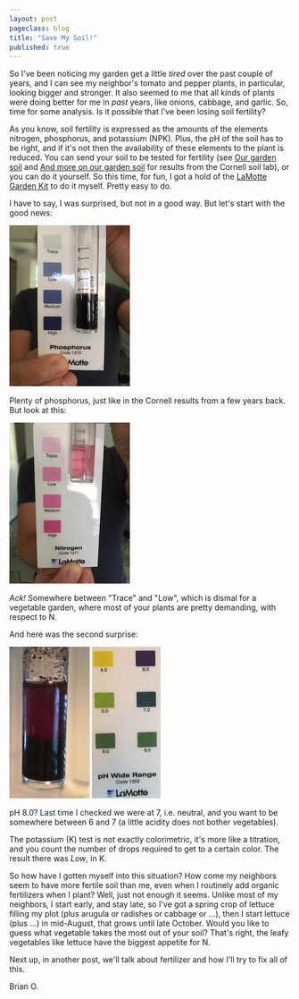 ```yaml
---
layout: post
pageclass: blog
title: "Save My Soil!"
published: true
---
```

So I've been noticing my garden get a little *tired* over the past couple of years, and I can see my neighbor's tomato and pepper plants, in particular, looking bigger and stronger. It also seemed to me that all kinds of plants were doing better for me in *past* years, like onions, cabbage, and garlic. So, time for some analysis. Is it possible that I've been losing soil fertility?

As you know, soil fertility is expressed as the amounts of the elements nitrogen, phosphorus, and potassium (NPK). Plus, the pH of the soil has to be right, and if it's not then the availability of these elements to the plant is reduced. You can send your soil to be tested for fertility (see [Our garden soil](http://nyackcommunitygarden.info/blog/our-garden-soil) and [And more on our garden soil](http://nyackcommunitygarden.info/blog/and-more-on-our-garden-soil) for results from the Cornell soil lab), or you can do it yourself. So this time, for fun, I got a hold of the [LaMotte Garden Kit](http://www.lamotte.com/en/soil/multiparameter-outfits/5679-01.html) to do it myself. Pretty easy to do.

I have to say, I was surprised, but not in a good way. But let's start with the good news:

![Soil phosphorus result](/images/phosphorus_0654.jpg)

Plenty of phosphorus, just like in the Cornell results from a few years back. But look at this:

![Soil nitrogen result](/images/nitrogen_0653.jpg)

*Ack!* Somewhere between "Trace" and "Low", which is dismal for a vegetable garden, where most of your plants are pretty demanding, with respect to N.

And here was the second surprise:

![Soil pH result](/images/pH_tube_0692.JPG)
![Soil pH table](/images/pH_colors_0695.JPG)

pH 8.0? Last time I checked we were at 7, i.e. neutral, and you want to be somewhere between 6 and 7 (a little acidity does not bother vegetables).

The potassium (K) test is not exactly colorimetric, it's more like a titration, and you count the number of drops required to get to a certain color. The result there was *Low*, in K.

So how have I gotten myself into this situation? How come my neighbors seem to have more fertile soil than me, even when I routinely add organic fertilizers when I plant? Well, just not enough it seems. Unlike most of my neighbors, I start early, and stay late, so I've got a spring crop of lettuce filling my plot (plus arugula or radishes or cabbage or ...), then I start lettuce (plus ...) in mid-August, that grows until late October. Would you like to guess what vegetable takes the most out of your soil? That's right, the leafy vegetables like lettuce have the biggest appetite for N.

Next up, in another post, we'll talk about fertilizer and how I'll try to fix all of this.

Brian O.
